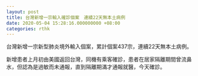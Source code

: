 ```yaml
---
layout: post
title: 台灣新增一宗輸入確診個案　連續22天無本土病例
date: 2020-05-04 15:28:16.000000000 +08:00
categories: rthk
---
```


台灣新增一宗新型肺炎境外輸入個案，累計個案437宗，連續22天無本土病例。

新增患者上月初由美國返回台灣，同機有乘客確診，患者在居家隔離期間曾流鼻水，但認為是過敏而未通報，直到隔離期滿才通報就醫，今天確診。

